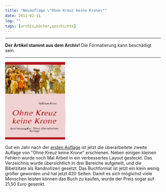 ```yaml
---
title: "Neuauflage \"Ohne Kreuz keine Krone\""
date: 2011-02-11
log: ""
tags: [archiv,bücher,geschichte]
---
```

<hr><b>Der Artikel stammt aus dem Archiv!</b> Die Formatierung kann beschädigt sein.<hr>

![okkk.png](okkk.png)

Gut ein Jahr nach der <a href="http://www.the-independent-friend.de/?q=node/550">ersten Auflage</a> ist jetzt die &uuml;berarbeitete zweite Auflage von &quot;Ohne Kreuz keine Krone&quot; erschienen. Neben einigen kleinen Fehlern wurde noch Mal Arbeit in ein verbessertes Layout gesteckt. Das Verzeichnis wurde &uuml;bersichtlich in drei Bereiche aufgeteilt, und die Bibelzitate als Randnotizen gesetzt.  Das Buchformat ist jetzt ein klein wenig gr&ouml;&szlig;er geworden und hat jetzt 420 Seiten. Damit es sich m&ouml;glichst viele Menschen leisten k&ouml;nnen das Buch zu kaufen, wurde der Preis sogar auf 21,50 Euro gesenkt.</p>
<!--break-->

